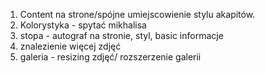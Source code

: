 1. Content na strone/spójne umiejscowienie stylu akapitów.
2. Kolorystyka - spytać mikhalisa
3. stopa - autograf na stronie, styl, basic informacje
4. znalezienie więcej zdjęć
5. galeria - resizing zdjęć/ rozszerzenie galerii